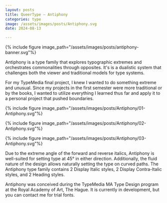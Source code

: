 ```yaml
---
layout: posts
title: QueerType — Antiphony
categories: type
image: /assets/images/posts/Antiphony.svg
date: 2024-08-13

---
```


{% include figure image_path="/assets/images/posts/antiphony-banner.svg"%}

Antiphony is a type family that explores typographic extremes and orchestrates commonalities through opposites. It's is a dualistic system that challenges both the viewer and traditional models for type systems.

For my TypeMedia final project, I knew I wanted to do something extreme and unusual. Since my projects in the first semester were more traditional or by the books, I wanted to utilize everything I learned thus far and apply it to a personal project that pushed boundaries.

{% include figure image_path="/assets/images/posts/Antiphony/01-Antiphony.svg"%}

{% include figure image_path="/assets/images/posts/Antiphony/02-Antiphony.svg"%}

{% include figure image_path="/assets/images/posts/Antiphony/03-Antiphony.svg"%}

Due to the extreme angle of the forward and reverse italics, Antiphony is well-suited for setting type at 45° in either direction. Additionally, the fluid nature of the design allows naturally setting the type on curved paths. The Antiphony type family contains 2 Display Italic styles, 2 Display Contra-Italic styles, and 2 Heading styles.

Antiphony was conceived during the TypeMedia MA Type Design program at the Royal Academy of Art, The Hague. It is currently in development, but you can contact me for trial fonts.

